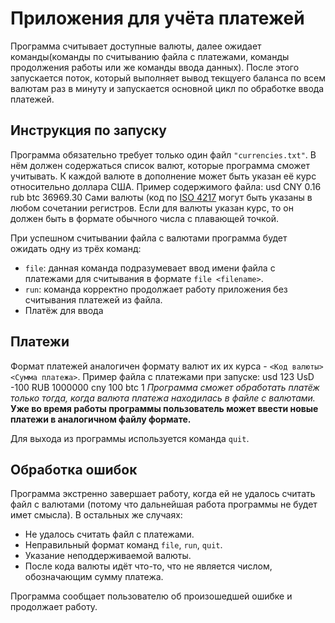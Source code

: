 # Приложения для учёта платежей
Программа считывает доступные валюты, далее ожидает команды(команды по считыванию файла с платежами, команды продолжения работы или же команды ввода данных). После этого запускается поток, который выполняет вывод текщуего баланса по всем валютам раз в минуту и запускается основной цикл по обработке ввода платежей.

## Инструкция по запуску
Программа обязательно требует только один файл `"currencies.txt"`. В нём должен содержаться список валют, которые программа сможет учитывать. К каждой валюте в дополнение может быть указан её курс относительно доллара США.
Пример содержимого файла:
	usd
	CNY 0.16
	rub
	btc 36969.30
Сами валюты (код по [ISO 4217](https://ru.wikipedia.org/wiki/ISO_4217) могут быть указаны в любом сочетании регистров. Если для валюты указан курс, то он должен быть в формате обычного числа с плавающей точкой.

При успешном считывании файла с валютами программа будет ожидать одну из трёх команд:
* `file`: данная команда подразумевает ввод имени файла с платежами для считывания в формате `file <filename>`.
* `run`: команда корректно продолжает работу приложения без считывания платежей из файла.
* Платёж для ввода

## Платежи 
Формат платежей аналогичен формату валют их их курса - `<Код валюты> <Сумма платежа>`. 
Пример файла с платежами при запуске:
	usd 123
	UsD -100
	RUB 1000000
	cny 100
	btc 1
*Программа сможет обработать платёж только тогда, когда валюта платежа находилась в файле с валютами.*
**Уже во время работы программы пользователь может ввести новые платежи в аналогичном файлу формате.**

Для выхода из программы используется команда `quit`.

## Обработка ошибок
Программа экстренно завершает работу, когда ей не удалось считать файл с валютами (потому что дальнейшая работа программы не будет имет смысла). В остальных же случаях:
* Не удалось считать файл с платежами.
* Неправильный формат команд `file`, `run`, `quit`.
* Указание неподдерживаемой валюты.
* После кода валюты идёт что-то, что не является числом, обозначающим сумму платежа.

Программа сообщает пользователю об произошедшей ошибке и продолжает работу.

